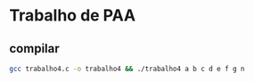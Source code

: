 # Trabalho de PAA
## compilar
```bash
gcc trabalho4.c -o trabalho4 && ./trabalho4 a b c d e f g n
```
